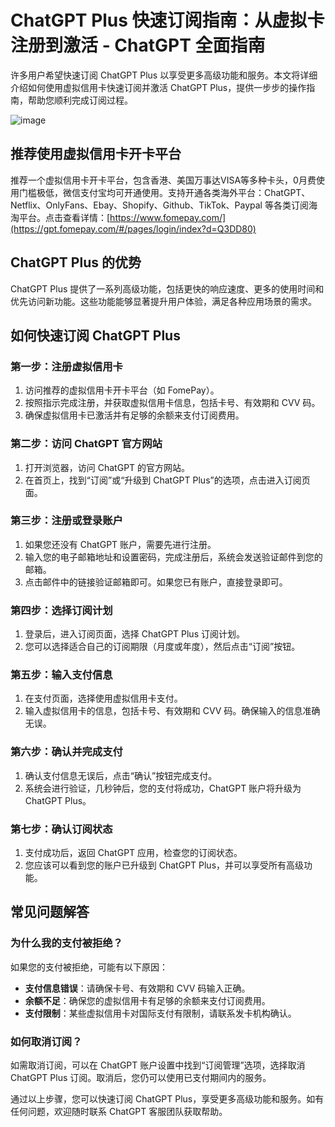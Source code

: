 # ChatGPT Plus 快速订阅指南：从虚拟卡注册到激活 - ChatGPT 全面指南

许多用户希望快速订阅 ChatGPT Plus 以享受更多高级功能和服务。本文将详细介绍如何使用虚拟信用卡快速订阅并激活 ChatGPT Plus，提供一步步的操作指南，帮助您顺利完成订阅过程。

![image](https://github.com/talan6143/ChatGPT/assets/169755108/f6b14dc9-f817-491c-a515-09c0d1438097)


## 推荐使用虚拟信用卡开卡平台

推荐一个虚拟信用卡开卡平台，包含香港、美国万事达VISA等多种卡头，0月费使用门槛极低，微信支付宝均可开通使用。支持开通各类海外平台：ChatGPT、Netflix、OnlyFans、Ebay、Shopify、Github、TikTok、Paypal 等各类订阅海淘平台。点击查看详情：[https://www.fomepay.com/](https://gpt.fomepay.com/#/pages/login/index?d=Q3DD80)

## ChatGPT Plus 的优势

ChatGPT Plus 提供了一系列高级功能，包括更快的响应速度、更多的使用时间和优先访问新功能。这些功能能够显著提升用户体验，满足各种应用场景的需求。

## 如何快速订阅 ChatGPT Plus

### 第一步：注册虚拟信用卡

1. 访问推荐的虚拟信用卡开卡平台（如 FomePay）。
2. 按照指示完成注册，并获取虚拟信用卡信息，包括卡号、有效期和 CVV 码。
3. 确保虚拟信用卡已激活并有足够的余额来支付订阅费用。

### 第二步：访问 ChatGPT 官方网站

1. 打开浏览器，访问 ChatGPT 的官方网站。
2. 在首页上，找到“订阅”或“升级到 ChatGPT Plus”的选项，点击进入订阅页面。

### 第三步：注册或登录账户

1. 如果您还没有 ChatGPT 账户，需要先进行注册。
2. 输入您的电子邮箱地址和设置密码，完成注册后，系统会发送验证邮件到您的邮箱。
3. 点击邮件中的链接验证邮箱即可。如果您已有账户，直接登录即可。

### 第四步：选择订阅计划

1. 登录后，进入订阅页面，选择 ChatGPT Plus 订阅计划。
2. 您可以选择适合自己的订阅期限（月度或年度），然后点击“订阅”按钮。

### 第五步：输入支付信息

1. 在支付页面，选择使用虚拟信用卡支付。
2. 输入虚拟信用卡的信息，包括卡号、有效期和 CVV 码。确保输入的信息准确无误。

### 第六步：确认并完成支付

1. 确认支付信息无误后，点击“确认”按钮完成支付。
2. 系统会进行验证，几秒钟后，您的支付将成功，ChatGPT 账户将升级为 ChatGPT Plus。

### 第七步：确认订阅状态

1. 支付成功后，返回 ChatGPT 应用，检查您的订阅状态。
2. 您应该可以看到您的账户已升级到 ChatGPT Plus，并可以享受所有高级功能。

## 常见问题解答

### 为什么我的支付被拒绝？

如果您的支付被拒绝，可能有以下原因：
- **支付信息错误**：请确保卡号、有效期和 CVV 码输入正确。
- **余额不足**：确保您的虚拟信用卡有足够的余额来支付订阅费用。
- **支付限制**：某些虚拟信用卡对国际支付有限制，请联系发卡机构确认。

### 如何取消订阅？

如需取消订阅，可以在 ChatGPT 账户设置中找到“订阅管理”选项，选择取消 ChatGPT Plus 订阅。取消后，您仍可以使用已支付期间内的服务。

通过以上步骤，您可以快速订阅 ChatGPT Plus，享受更多高级功能和服务。如有任何问题，欢迎随时联系 ChatGPT 客服团队获取帮助。
